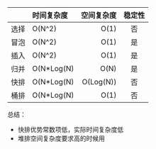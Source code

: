 |  | 时间复杂度 | 空间复杂度 | 稳定性 |
| :------| :------| ------: | :------: |
| 选择 | O(N^2) | O(1) |  否 |
| 冒泡 | O(N^2)| O(1) | 是 |
| 插入 | O(N^2)| O(1) | 是 |
| 归并 | O(N*Log(N)| O(N) | 是 |
| 快排 | O(N*Log(N)| O(Log(N)) | 否 |
| 桶排 | O(N*Log(N)| O(1) | 否 |



总结：
+ 快排优势常数项低，实际时间复杂度低
+ 堆排空间复杂度要求高的时候用